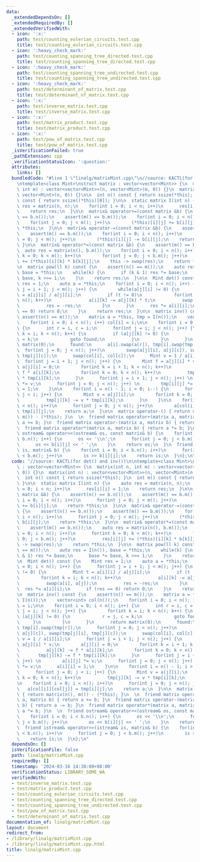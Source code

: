 ```yaml
---
data:
  _extendedDependsOn: []
  _extendedRequiredBy: []
  _extendedVerifiedWith:
  - icon: ':x:'
    path: test/counting_eulerian_circuits.test.cpp
    title: test/counting_eulerian_circuits.test.cpp
  - icon: ':heavy_check_mark:'
    path: test/counting_spanning_tree_directed.test.cpp
    title: test/counting_spanning_tree_directed.test.cpp
  - icon: ':heavy_check_mark:'
    path: test/counting_spanning_tree_undirected.test.cpp
    title: test/counting_spanning_tree_undirected.test.cpp
  - icon: ':heavy_check_mark:'
    path: test/determinant_of_matrix.test.cpp
    title: test/determinant_of_matrix.test.cpp
  - icon: ':x:'
    path: test/inverse_matrix.test.cpp
    title: test/inverse_matrix.test.cpp
  - icon: ':x:'
    path: test/matrix_product.test.cpp
    title: test/matrix_product.test.cpp
  - icon: ':x:'
    path: test/pow_of_matrix.test.cpp
    title: test/pow_of_matrix.test.cpp
  _isVerificationFailed: true
  _pathExtension: cpp
  _verificationStatusIcon: ':question:'
  attributes:
    links: []
  bundledCode: "#line 1 \"linalg/matrixMint.cpp\"\n//source: KACTL(for det() and inv())\n\
    \ntemplate<class Mint>\nstruct matrix : vector<vector<Mint>> {\n  matrix(int n,\
    \ int m) : vector<vector<Mint>>(n, vector<Mint>(m, 0)) {}\n  matrix(int n) : vector<vector<Mint>>(n,\
    \ vector<Mint>(n, 0)) {}\n\n  int n() const { return ssize(*this); }\n  int m()\
    \ const { return ssize((*this)[0]); }\n\n  static matrix I(int n) {\n    auto\
    \ res = matrix(n, n);\n    for(int i = 0; i < n; i++)\n      res[i][i] = 1;\n\
    \    return res;\n  }\n\n  matrix& operator+=(const matrix &b) {\n    assert(n()\
    \ == b.n());\n    assert(m() == b.m());\n    for(int i = 0; i < n(); i++)\n  \
    \    for(int j = 0; j < m(); j++)\n        (*this)[i][j] += b[i][j];\n    return\
    \ *this;\n  }\n\n  matrix& operator-=(const matrix &b) {\n    assert(n() == b.n());\n\
    \    assert(m() == b.m());\n    for(int i = 0; i < n(); i++)\n      for(int j\
    \ = 0; j < m(); j++)\n        (*this)[i][j] -= b[i][j];\n    return *this;\n \
    \ }\n\n  matrix& operator*=(const matrix &b) {\n    assert(m() == b.n());\n  \
    \  auto res = matrix(n(), b.m());\n    for(int i = 0; i < n(); i++)\n      for(int\
    \ k = 0; k < m(); k++)\n        for(int j = 0; j < b.m(); j++)\n          res[i][j]\
    \ += (*this)[i][k] * b[k][j];\n    this -> swap(res);\n    return *this;\n  }\n\
    \n  matrix pow(ll k) const {\n    assert(n() == m());\n    auto res = I(n()),\
    \ base = *this;\n    while(k) {\n      if (k & 1) res *= base;\n      base *=\
    \ base, k >>= 1;\n    }\n    return res;\n  }\n\n  Mint det() const {\n    Mint\
    \ res = 1;\n    auto a = *this;\n    for(int i = 0; i < n(); i++) {\n      for(int\
    \ j = i + 1; j < m(); j++) {\n        while(a[j][i] != 0) {\n          Mint t\
    \ = a[i][i] / a[j][i];\n          if (t != 0)\n            for(int k = i; k <\
    \ n(); k++)\n              a[i][k] -= a[j][k] * t;\n          swap(a[i], a[j]);\n\
    \          res = -res;\n        }\n      }\n      res *= a[i][i];\n      if (res\
    \ == 0) return 0;\n    }\n    return res;\n  }\n\n  matrix inv() const {\n   \
    \ assert(n() == m());\n    matrix a = *this, tmp = I(n());\n    vector<int> col(n());\n\
    \    for(int i = 0; i < n(); i++) col[i] = i;\n\n    for(int i = 0; i < n(); i++)\
    \ {\n      int r = i, c = i;\n      for(int j = i; j < n(); j++) {\n        for(int\
    \ k = i; k < n(); k++) {\n          if (a[j][k] != 0) {\n            r = j, c\
    \ = k;\n            goto found;\n          }\n        }\n      }\n      return\
    \ matrix(0);\n      found:\n      a[i].swap(a[r]), tmp[i].swap(tmp[r]);\n    \
    \  for(int j = 0; j < n(); j++)\n        swap(a[j][i], a[j][c]), swap(tmp[j][i],\
    \ tmp[j][c]);\n      swap(col[i], col[c]);\n      Mint v = 1 / a[i][i];\n    \
    \  for(int j = i + 1; j < n(); j++) {\n        Mint f = a[j][i] * v;\n       \
    \ a[j][i] = 0;\n        for(int k = i + 1; k < n(); k++)\n          a[j][k] -=\
    \ f * a[i][k];\n        for(int k = 0; k < n(); k++)\n          tmp[j][k] -= f\
    \ * tmp[i][k];\n      }\n      for(int j = i + 1; j < n(); j++) \n        a[i][j]\
    \ *= v;\n      for(int j = 0; j < n(); j++) \n        tmp[i][j] *= v;\n      a[i][i]\
    \ = 1;\n    }\n\n    for(int i = n() - 1; i > 0; i--) {\n      for(int j = 0;\
    \ j < i; j++) {\n        Mint v = a[j][i];\n        for(int k = 0; k < n(); k++)\n\
    \          tmp[j][k] -= v * tmp[i][k];\n      }\n    }\n\n    for(int i = 0; i\
    \ < n(); i++)\n      for(int j = 0; j < n(); j++)\n        a[col[i]][col[j]] =\
    \ tmp[i][j];\n    return a;\n  }\n\n  matrix operator-() { return matrix(n(),\
    \ m()) - (*this); }\n  \n  friend matrix operator+(matrix a, matrix b) { return\
    \ a += b; }\n  friend matrix operator-(matrix a, matrix b) { return a -= b; }\n\
    \  friend matrix operator*(matrix a, matrix b) { return a *= b; }\n  \n  friend\
    \ ostream& operator<<(ostream& os, const matrix& b) {\n    for(int i = 0; i <\
    \ b.n(); i++) {\n      os << '\\n';\n      for(int j = 0; j < b.m(); j++)\n  \
    \      os << b[i][j] << ' ';\n    }\n    return os;\n  }\n  friend istream& operator>>(istream&\
    \ is, matrix& b) {\n    for(int i = 0; i < b.n(); i++)\n      for(int j = 0; j\
    \ < b.m(); j++)\n        is >> b[i][j];\n    return is;\n  }\n};\n"
  code: "//source: KACTL(for det() and inv())\n\ntemplate<class Mint>\nstruct matrix\
    \ : vector<vector<Mint>> {\n  matrix(int n, int m) : vector<vector<Mint>>(n, vector<Mint>(m,\
    \ 0)) {}\n  matrix(int n) : vector<vector<Mint>>(n, vector<Mint>(n, 0)) {}\n\n\
    \  int n() const { return ssize(*this); }\n  int m() const { return ssize((*this)[0]);\
    \ }\n\n  static matrix I(int n) {\n    auto res = matrix(n, n);\n    for(int i\
    \ = 0; i < n; i++)\n      res[i][i] = 1;\n    return res;\n  }\n\n  matrix& operator+=(const\
    \ matrix &b) {\n    assert(n() == b.n());\n    assert(m() == b.m());\n    for(int\
    \ i = 0; i < n(); i++)\n      for(int j = 0; j < m(); j++)\n        (*this)[i][j]\
    \ += b[i][j];\n    return *this;\n  }\n\n  matrix& operator-=(const matrix &b)\
    \ {\n    assert(n() == b.n());\n    assert(m() == b.m());\n    for(int i = 0;\
    \ i < n(); i++)\n      for(int j = 0; j < m(); j++)\n        (*this)[i][j] -=\
    \ b[i][j];\n    return *this;\n  }\n\n  matrix& operator*=(const matrix &b) {\n\
    \    assert(m() == b.n());\n    auto res = matrix(n(), b.m());\n    for(int i\
    \ = 0; i < n(); i++)\n      for(int k = 0; k < m(); k++)\n        for(int j =\
    \ 0; j < b.m(); j++)\n          res[i][j] += (*this)[i][k] * b[k][j];\n    this\
    \ -> swap(res);\n    return *this;\n  }\n\n  matrix pow(ll k) const {\n    assert(n()\
    \ == m());\n    auto res = I(n()), base = *this;\n    while(k) {\n      if (k\
    \ & 1) res *= base;\n      base *= base, k >>= 1;\n    }\n    return res;\n  }\n\
    \n  Mint det() const {\n    Mint res = 1;\n    auto a = *this;\n    for(int i\
    \ = 0; i < n(); i++) {\n      for(int j = i + 1; j < m(); j++) {\n        while(a[j][i]\
    \ != 0) {\n          Mint t = a[i][i] / a[j][i];\n          if (t != 0)\n    \
    \        for(int k = i; k < n(); k++)\n              a[i][k] -= a[j][k] * t;\n\
    \          swap(a[i], a[j]);\n          res = -res;\n        }\n      }\n    \
    \  res *= a[i][i];\n      if (res == 0) return 0;\n    }\n    return res;\n  }\n\
    \n  matrix inv() const {\n    assert(n() == m());\n    matrix a = *this, tmp =\
    \ I(n());\n    vector<int> col(n());\n    for(int i = 0; i < n(); i++) col[i]\
    \ = i;\n\n    for(int i = 0; i < n(); i++) {\n      int r = i, c = i;\n      for(int\
    \ j = i; j < n(); j++) {\n        for(int k = i; k < n(); k++) {\n          if\
    \ (a[j][k] != 0) {\n            r = j, c = k;\n            goto found;\n     \
    \     }\n        }\n      }\n      return matrix(0);\n      found:\n      a[i].swap(a[r]),\
    \ tmp[i].swap(tmp[r]);\n      for(int j = 0; j < n(); j++)\n        swap(a[j][i],\
    \ a[j][c]), swap(tmp[j][i], tmp[j][c]);\n      swap(col[i], col[c]);\n      Mint\
    \ v = 1 / a[i][i];\n      for(int j = i + 1; j < n(); j++) {\n        Mint f =\
    \ a[j][i] * v;\n        a[j][i] = 0;\n        for(int k = i + 1; k < n(); k++)\n\
    \          a[j][k] -= f * a[i][k];\n        for(int k = 0; k < n(); k++)\n   \
    \       tmp[j][k] -= f * tmp[i][k];\n      }\n      for(int j = i + 1; j < n();\
    \ j++) \n        a[i][j] *= v;\n      for(int j = 0; j < n(); j++) \n        tmp[i][j]\
    \ *= v;\n      a[i][i] = 1;\n    }\n\n    for(int i = n() - 1; i > 0; i--) {\n\
    \      for(int j = 0; j < i; j++) {\n        Mint v = a[j][i];\n        for(int\
    \ k = 0; k < n(); k++)\n          tmp[j][k] -= v * tmp[i][k];\n      }\n    }\n\
    \n    for(int i = 0; i < n(); i++)\n      for(int j = 0; j < n(); j++)\n     \
    \   a[col[i]][col[j]] = tmp[i][j];\n    return a;\n  }\n\n  matrix operator-()\
    \ { return matrix(n(), m()) - (*this); }\n  \n  friend matrix operator+(matrix\
    \ a, matrix b) { return a += b; }\n  friend matrix operator-(matrix a, matrix\
    \ b) { return a -= b; }\n  friend matrix operator*(matrix a, matrix b) { return\
    \ a *= b; }\n  \n  friend ostream& operator<<(ostream& os, const matrix& b) {\n\
    \    for(int i = 0; i < b.n(); i++) {\n      os << '\\n';\n      for(int j = 0;\
    \ j < b.m(); j++)\n        os << b[i][j] << ' ';\n    }\n    return os;\n  }\n\
    \  friend istream& operator>>(istream& is, matrix& b) {\n    for(int i = 0; i\
    \ < b.n(); i++)\n      for(int j = 0; j < b.m(); j++)\n        is >> b[i][j];\n\
    \    return is;\n  }\n};\n"
  dependsOn: []
  isVerificationFile: false
  path: linalg/matrixMint.cpp
  requiredBy: []
  timestamp: '2024-03-16 14:38:00+08:00'
  verificationStatus: LIBRARY_SOME_WA
  verifiedWith:
  - test/inverse_matrix.test.cpp
  - test/matrix_product.test.cpp
  - test/counting_eulerian_circuits.test.cpp
  - test/counting_spanning_tree_directed.test.cpp
  - test/counting_spanning_tree_undirected.test.cpp
  - test/pow_of_matrix.test.cpp
  - test/determinant_of_matrix.test.cpp
documentation_of: linalg/matrixMint.cpp
layout: document
redirect_from:
- /library/linalg/matrixMint.cpp
- /library/linalg/matrixMint.cpp.html
title: linalg/matrixMint.cpp
---
```

